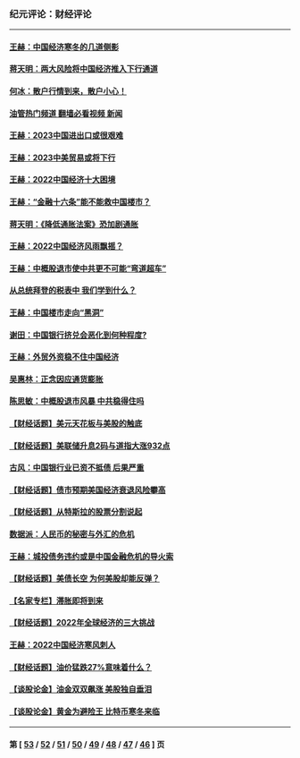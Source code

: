### 纪元评论：财经评论
---
#### [王赫：中国经济寒冬的几道侧影](../../pages/nsc1026/n13932953.md?03140330) 
#### [蒋天明：两大风险将中国经济推入下行通道](../../pages/nsc1026/n13929820.md?03140330) 
#### [何冰：散户行情到来，散户小心！](../../pages/nsc1026/n13928308.md?03140330) 
#### [油管热门频道 翻墙必看视频 新闻](ok?03140330)
#### [王赫：2023中国进出口或很艰难](../../pages/nsc1026/n13911515.md?03140330) 
#### [王赫：2023中美贸易或将下行](../../pages/nsc1026/n13899005.md?03140330) 
#### [王赫：2022中国经济十大困境](../../pages/nsc1026/n13883766.md?03140330) 
#### [王赫：“金融十六条”能不能救中国楼市？](../../pages/nsc1026/n13868431.md?03140330) 
#### [蒋天明：《降低通胀法案》恐加剧通胀](../../pages/nsc1026/n13806996.md?03140330) 
#### [王赫：2022中国经济风雨飘摇？](../../pages/nsc1026/n13803207.md?03140330) 
#### [王赫：中概股退市使中共更不可能“弯道超车”](../../pages/nsc1026/n13802858.md?03140330) 
#### [从总统拜登的税表中 我们学到什么？](../../pages/nsc1026/n13773081.md?03140330) 
#### [王赫：中国楼市走向“黑洞”](../../pages/nsc1026/n13770647.md?03140330) 
#### [谢田：中国银行挤兑会恶化到何种程度?](../../pages/nsc1026/n13766965.md?03140330) 
#### [王赫：外贸外资稳不住中国经济](../../pages/nsc1026/n13753933.md?03140330) 
#### [吴惠林：正念因应通货膨胀](../../pages/nsc1026/n13750350.md?03140330) 
#### [陈思敏：中概股退市风暴 中共稳得住吗](../../pages/nsc1026/n13738978.md?03140330) 
#### [【财经话题】美元天花板与美股的触底](../../pages/nsc1026/n13736495.md?03140330) 
#### [【财经话题】美联储升息2码与道指大涨932点](../../pages/nsc1026/n13727377.md?03140330) 
#### [古风：中国银行业已资不抵债 后果严重](../../pages/nsc1026/n13726111.md?03140330) 
#### [【财经话题】债市预期美国经济衰退风险攀高](../../pages/nsc1026/n13698043.md?03140330) 
#### [【财经话题】从特斯拉的股票分割说起](../../pages/nsc1026/n13679733.md?03140330) 
#### [数据派：人民币的秘密与外汇的危机](../../pages/nsc1026/n13667092.md?03140330) 
#### [王赫：城投债务违约或是中国金融危机的导火索](../../pages/nsc1026/n13665322.md?03140330) 
#### [【财经话题】美债长空 为何美股却能反弹？](../../pages/nsc1026/n13665895.md?03140330) 
#### [【名家专栏】滞胀即将到来](../../pages/nsc1026/n13658171.md?03140330) 
#### [【财经话题】2022年全球经济的三大挑战](../../pages/nsc1026/n13654423.md?03140330) 
#### [王赫：2022中国经济寒风刺人](../../pages/nsc1026/n13651403.md?03140330) 
#### [【财经话题】油价猛跌27%意味着什么？](../../pages/nsc1026/n13648767.md?03140330) 
#### [【谈股论金】油金双双飙涨 美股独自垂泪](../../pages/nsc1026/n13631742.md?03140330) 
#### [【谈股论金】黄金为避险王 比特币寒冬来临](../../pages/nsc1026/n13600406.md?03140330) 

---
#### 第 [ [53](./53.md?03140330) / [52](./52.md?03140330) / [51](./51.md?03140330) / [50](./50.md?03140330) / [49](./49.md?03140330) / [48](./48.md?03140330) / [47](./47.md?03140330) / [46](./46.md?03140330) ] 页
